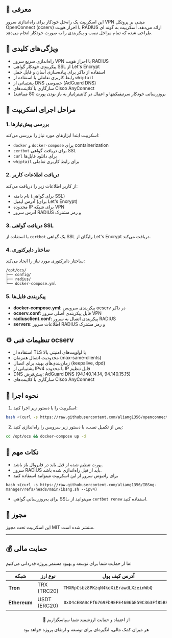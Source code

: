 

## 📌 معرفی
این اسکریپت یک راه‌حل خودکار برای راه‌اندازی سرور VPN مبتنی بر پروتکل OpenConnect (ocserv) با احراز هویت RADIUS ارائه می‌دهد. اسکریپت به گونه ای طراحی شده که تمام مراحل نصب و پیکربندی را به صورت خودکار انجام می‌دهد.


## 🎯 ویژگی‌های کلیدی
- راه‌اندازی سریع سرور VPN با احراز هویت RADIUS
- پیکربندی خودکار گواهی SSL از Let's Encrypt
- استفاده از داکر برای پیاده‌سازی آسان و قابل حمل
- رابط کاربری تعاملی با استفاده از `whiptail`
- پشتیبانی از DNS خصوصی (AdGuard DNS)
- سازگاری با کلاینت‌های Cisco AnyConnect
-  بروزرسانی خودکار سرتیفیکیتها و اعمال در کانتینر(نیاز به باز بودن پورت 80 میباشد)

## 🔧 مراحل اجرای اسکریپت

### 1. بررسی پیش‌نیازها
اسکریپت ابتدا ابزارهای مورد نیاز را بررسی می‌کند:
- `docker` و `docker-compose` برای containerization
- `certbot` برای دریافت گواهی SSL
- `curl` برای دانلود فایل‌ها
- `whiptail` برای رابط کاربری تعاملی

### 2. دریافت اطلاعات کاربر
از کاربر اطلاعات زیر را دریافت می‌کند:
- نام دامنه (برای گواهی SSL)
- آدرس ایمیل (برای Let's Encrypt)
- محدوده IP برای شبکه VPN
- آدرس سرور RADIUS و رمز مشترک

### 3. دریافت گواهی SSL
با استفاده از `certbot` یک گواهی SSL رایگان از Let's Encrypt دریافت می‌کند.

### 4. ساختار دایرکتوری
ساختار دایرکتوری مورد نیاز را ایجاد می‌کند:
```
/opt/ocs/
├── config/
├── radius/
└── docker-compose.yml
```

### 5. پیکربندی فایل‌ها
- **docker-compose.yml**: پیکربندی سرویس ocserv در داکر
- **ocserv.conf**: فایل پیکربندی اصلی سرور VPN
- **radiusclient.conf**: پیکربندی اتصال به سرور RADIUS
- **servers**: اطلاعات سرور RADIUS و رمز مشترک

## ⚙️ تنظیمات فنی ocserv
- استفاده از TLS با اولویت‌های امنیتی بالا
- محدودیت اتصال همزمان (max-same-clients)
- زمان‌بندی‌های بهینه برای اتصال (keepalive, dpd)
- پشتیبانی از IPv4 با محدوده IP قابل تنظیم
- DNS پیش‌فرض: AdGuard DNS (94.140.14.14, 94.140.15.15)
- سازگاری با کلاینت‌های Cisco AnyConnect

## 🚀 نحوه اجرا
1. اسکریپت را با دستور زیر اجرا کنید:
```bash
bash <(curl -s https://raw.githubusercontent.com/aliamg1356/openconnect-installer/refs/heads/main/setup_ocserv.sh --ipv4)
```

2. پس از تکمیل نصب، با دستور زیر سرویس را راه‌اندازی کنید:
```bash
cd /opt/ocs && docker-compose up -d
```

## 📝 نکات مهم
- پورت تنظیم شده از قبل باید در فایروال باز باشد.
- سرور RADIUS باید از قبل راه‌اندازی شده باشد.
- 
  برای رادیوس سرور از این اسکریپت میتوانید استفاده کنید
```
bash <(curl -s https://raw.githubusercontent.com/aliamg1356/IBSng-manager/refs/heads/main/ibsng.sh --ipv4)
```

- برای به‌روزرسانی گواهی SSL، می‌توانید از `certbot renew` استفاده کنید.

## 📜 مجوز
این اسکریپت تحت مجوز MIT منتشر شده است.

---

## 💰 حمایت مالی

ما از حمایت شما برای توسعه و بهبود مستمر پروژه قدردانی می‌کنیم:

<div align="center">

| شبکه         | نوع ارز       | آدرس کیف پول                              | آیکون       |
|--------------|--------------|------------------------------------------|------------|
| **Tron**     | TRX (TRC20)  | `TMXRpCsbz8PKzqN4koXiErawdLXzeinWbQ`     | <img src="https://cryptologos.cc/logos/tron-trx-logo.png" width="20"> |
| **Ethereum** | USDT (ERC20) | `0xD4cEBA0cFf6769Fb9EFE4606bE59C363Ff85BF76` | <img src="https://cryptologos.cc/logos/tether-usdt-logo.png" width="20"> |

</div>

<div align="center" style="margin-top: 20px;">
  <p>🙏 از اعتماد و حمایت ارزشمند شما سپاسگزاریم</p>
  <p>هر میزان کمک مالی، انگیزه‌ای برای توسعه و ارتقای پروژه خواهد بود</p>
</div>

